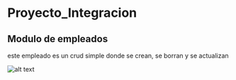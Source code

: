 # Proyecto_Integracion

## Modulo de empleados
 este empleado  es un crud simple donde se crean, se borran y se actualizan

![alt text](http://3.bp.blogspot.com/-x2uhTuWFGoc/VmfELLZ0d5I/AAAAAAAAMWM/k_qBiNiQTk4/s1600/Animal-01.jpg)

